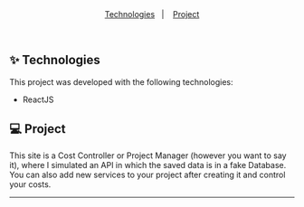&nbsp;

<p align="center">
  <a href="#techs">Technologies</a>&nbsp;&nbsp;&nbsp;|&nbsp;&nbsp;&nbsp;
  <a href="#project">Project</a>
</p>
&nbsp;&nbsp;&nbsp;

<div id="techs"></div>

## ✨ Technologies

This project was developed with the following technologies:

- ReactJS
</div>

<div id="project"></div>

## 💻 Project

This site is a Cost Controller or Project Manager (however you want to say it), where I simulated an API in which the saved data is in a fake Database.
You can also add new services to your project after creating it and control your costs.

---